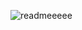 ![readmeeeee](https://user-images.githubusercontent.com/62820033/81511732-d5cd5a00-92f1-11ea-8935-841ce925a77e.png)
